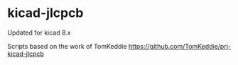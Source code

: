 # kicad-jlcpcb

Updated for kicad 8.x

Scripts based on the work of TomKeddie https://github.com/TomKeddie/prj-kicad-jlcpcb
